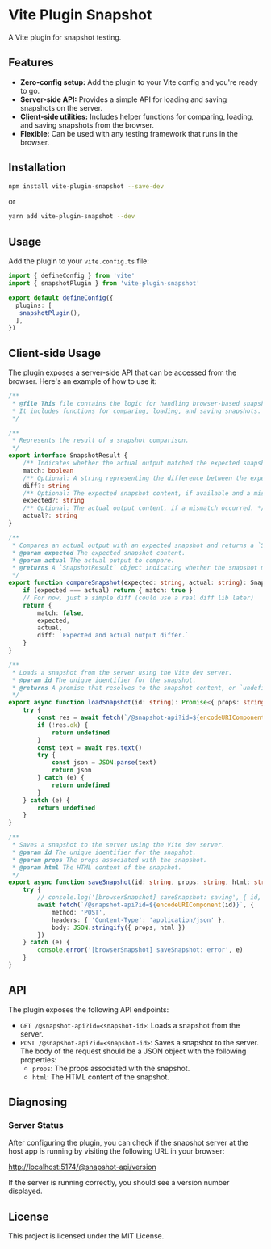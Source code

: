 # Vite Plugin Snapshot

A Vite plugin for snapshot testing.

## Features

-   **Zero-config setup:** Add the plugin to your Vite config and you're ready to go.
-   **Server-side API:** Provides a simple API for loading and saving snapshots on the server.
-   **Client-side utilities:** Includes helper functions for comparing, loading, and saving snapshots from the browser.
-   **Flexible:** Can be used with any testing framework that runs in the browser.

## Installation

```bash
npm install vite-plugin-snapshot --save-dev
```

or

```bash
yarn add vite-plugin-snapshot --dev
```

## Usage

Add the plugin to your `vite.config.ts` file:

```typescript
import { defineConfig } from 'vite'
import { snapshotPlugin } from 'vite-plugin-snapshot'

export default defineConfig({
  plugins: [
   snapshotPlugin(),
  ],
})
```

## Client-side Usage

The plugin exposes a server-side API that can be accessed from the browser. Here's an example of how to use it:

```typescript
/**
 * @file This file contains the logic for handling browser-based snapshot testing.
 * It includes functions for comparing, loading, and saving snapshots.
 */

/**
 * Represents the result of a snapshot comparison.
 */
export interface SnapshotResult {
    /** Indicates whether the actual output matched the expected snapshot. */
    match: boolean
    /** Optional: A string representing the difference between the expected and actual output, if they don't match. */
    diff?: string
    /** Optional: The expected snapshot content, if available and a mismatch occurred. */
    expected?: string
    /** Optional: The actual output content, if a mismatch occurred. */
    actual?: string
}

/**
 * Compares an actual output with an expected snapshot and returns a `SnapshotResult`.
 * @param expected The expected snapshot content.
 * @param actual The actual output to compare.
 * @returns A `SnapshotResult` object indicating whether the snapshot matched and providing diff information if it didn't.
 */
export function compareSnapshot(expected: string, actual: string): SnapshotResult {
    if (expected === actual) return { match: true }
    // For now, just a simple diff (could use a real diff lib later)
    return {
        match: false,
        expected,
        actual,
        diff: `Expected and actual output differ.`
    }
}

/**
 * Loads a snapshot from the server using the Vite dev server.
 * @param id The unique identifier for the snapshot.
 * @returns A promise that resolves to the snapshot content, or `undefined` if the snapshot could not be loaded.
 */
export async function loadSnapshot(id: string): Promise<{ props: string, html: string } | undefined> {
    try {
        const res = await fetch(`/@snapshot-api?id=${encodeURIComponent(id)}`)
        if (!res.ok) {
            return undefined
        }
        const text = await res.text()
        try {
            const json = JSON.parse(text)
            return json
        } catch (e) {
            return undefined
        }
    } catch (e) {
        return undefined
    }
}

/**
 * Saves a snapshot to the server using the Vite dev server.
 * @param id The unique identifier for the snapshot.
 * @param props The props associated with the snapshot.
 * @param html The HTML content of the snapshot.
 */
export async function saveSnapshot(id: string, props: string, html: string): Promise<void> {
    try {
        // console.log('[browserSnapshot] saveSnapshot: saving', { id, props, html })
        await fetch(`/@snapshot-api?id=${encodeURIComponent(id)}`, {
            method: 'POST',
            headers: { 'Content-Type': 'application/json' },
            body: JSON.stringify({ props, html })
        })
    } catch (e) {
        console.error('[browserSnapshot] saveSnapshot: error', e)
    }
}
```

## API

The plugin exposes the following API endpoints:

-   `GET /@snapshot-api?id=<snapshot-id>`: Loads a snapshot from the server.
-   `POST /@snapshot-api?id=<snapshot-id>`: Saves a snapshot to the server. The body of the request should be a JSON object with the following properties:
    -   `props`: The props associated with the snapshot.
    -   `html`: The HTML content of the snapshot.

## Diagnosing

### Server Status

After configuring the plugin, you can check if the snapshot server at the host app is running by visiting the following URL in your browser:

[http://localhost:5174/@snapshot-api/version](http://localhost:5174/@snapshot-api/version)

If the server is running correctly, you should see a version number displayed.

## License

This project is licensed under the MIT License.